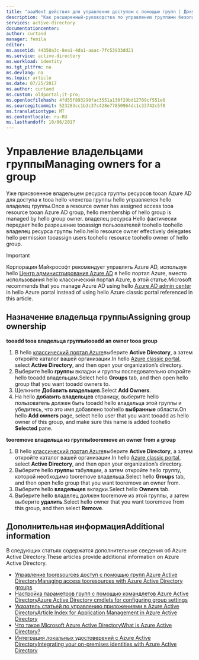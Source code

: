 ```yaml
---
title: "aaaNext действия для управления доступом с помощью групп | Документы Microsoft"
description: "Как расширенный-руководства по управлению группами безопасности и как toouse эти группы доступа toomanage tooa ресурсов."
services: active-directory
documentationcenter: 
author: curtand
manager: femila
editor: 
ms.assetid: 44350a3c-8ea1-4da1-aaac-7fc53933dd21
ms.service: active-directory
ms.workload: identity
ms.tgt_pltfrm: na
ms.devlang: na
ms.topic: article
ms.date: 07/25/2017
ms.author: curtand
ms.custom: oldportal;it-pro;
ms.openlocfilehash: 4fd55f893290fac3551a130f29bd12709cf551e6
ms.sourcegitcommit: 523283cc1b3c37c428e77850964dc1c33742c5f0
ms.translationtype: MT
ms.contentlocale: ru-RU
ms.lasthandoff: 10/06/2017
---
```

# <a name="managing-owners-for-a-group"></a><span data-ttu-id="a34a8-103">Управление владельцами группы</span><span class="sxs-lookup"><span data-stu-id="a34a8-103">Managing owners for a group</span></span>
<span data-ttu-id="a34a8-104">Уже присвоенное владельцем ресурса группы ресурсов tooan Azure AD для доступа к tooa hello членства группы hello управляется hello владелец группы.</span><span class="sxs-lookup"><span data-stu-id="a34a8-104">Once a resource owner has assigned access tooa resource tooan Azure AD group, hello membership of hello group is managed by hello group owner.</span></span> <span data-ttu-id="a34a8-105">владелец ресурса Hello фактически передает hello разрешение tooassign пользователей toohello toohello владелец ресурса группы hello.</span><span class="sxs-lookup"><span data-stu-id="a34a8-105">hello resource owner effectively delegates hello permission tooassign users toohello resource toohello owner of hello group.</span></span>

> [!IMPORTANT]
> <span data-ttu-id="a34a8-106">Корпорация Майкрософт рекомендует управлять Azure AD, используя hello [Центр администрирования Azure AD](https://aad.portal.azure.com) в hello портал Azure, вместо использования hello классический портал Azure, в этой статье.</span><span class="sxs-lookup"><span data-stu-id="a34a8-106">Microsoft recommends that you manage Azure AD using hello [Azure AD admin center](https://aad.portal.azure.com) in hello Azure portal instead of using hello Azure classic portal referenced in this article.</span></span> 

## <a name="assigning-group-ownership"></a><span data-ttu-id="a34a8-107">Назначение владельца группы</span><span class="sxs-lookup"><span data-stu-id="a34a8-107">Assigning group ownership</span></span>
<span data-ttu-id="a34a8-108">**tooadd tooa владельца группы**</span><span class="sxs-lookup"><span data-stu-id="a34a8-108">**tooadd an owner tooa group**</span></span>

1. <span data-ttu-id="a34a8-109">В hello [классический портал Azure](https://manage.windowsazure.com)выберите **Active Directory**, а затем откройте каталог вашей организации.</span><span class="sxs-lookup"><span data-stu-id="a34a8-109">In hello [Azure classic portal](https://manage.windowsazure.com), select **Active Directory**, and then open your organization’s directory.</span></span>
2. <span data-ttu-id="a34a8-110">Выберите hello **группы** вкладки и группы последовательно откройте hello tooadd владельцам.</span><span class="sxs-lookup"><span data-stu-id="a34a8-110">Select hello **Groups** tab, and then open hello group that you want tooadd owners to.</span></span>
3. <span data-ttu-id="a34a8-111">Щелкните **Добавить владельцев**.</span><span class="sxs-lookup"><span data-stu-id="a34a8-111">Select **Add Owners**.</span></span>
4. <span data-ttu-id="a34a8-112">На hello **добавить владельцев** страницу, выберите hello пользователь должен быть tooadd hello владельца этой группы и убедитесь, что это имя добавлено toohello **выбранные** области.</span><span class="sxs-lookup"><span data-stu-id="a34a8-112">On hello **Add owners** page, select hello user that you want tooadd as hello owner of this group, and make sure this name is added toohello **Selected** pane.</span></span>

<span data-ttu-id="a34a8-113">**tooremove владельца из группы**</span><span class="sxs-lookup"><span data-stu-id="a34a8-113">**tooremove an owner from a group**</span></span>

1. <span data-ttu-id="a34a8-114">В hello [классический портал Azure](https://manage.windowsazure.com)выберите **Active Directory**, а затем откройте каталог вашей организации.</span><span class="sxs-lookup"><span data-stu-id="a34a8-114">In hello [Azure classic portal](https://manage.windowsazure.com), select **Active Directory**, and then open your organization’s directory.</span></span>
2. <span data-ttu-id="a34a8-115">Выберите hello **группы** табуляции, а затем откройте hello группу, которой необходимо tooremove владельца.</span><span class="sxs-lookup"><span data-stu-id="a34a8-115">Select hello **Groups** tab, and then open hello group that you want tooremove an owner from.</span></span>
3. <span data-ttu-id="a34a8-116">Выберите hello **владельцев** вкладки.</span><span class="sxs-lookup"><span data-stu-id="a34a8-116">Select hello **Owners** tab.</span></span>
4. <span data-ttu-id="a34a8-117">Выберите hello владелец должен tooremove из этой группы, а затем выберите **удалить**.</span><span class="sxs-lookup"><span data-stu-id="a34a8-117">Select hello owner that you want tooremove from this group, and then select **Remove**.</span></span>

## <a name="additional-information"></a><span data-ttu-id="a34a8-118">Дополнительная информация</span><span class="sxs-lookup"><span data-stu-id="a34a8-118">Additional information</span></span>
<span data-ttu-id="a34a8-119">В следующих статьях содержатся дополнительные сведения об Azure Active Directory.</span><span class="sxs-lookup"><span data-stu-id="a34a8-119">These articles provide additional information on Azure Active Directory.</span></span>

* [<span data-ttu-id="a34a8-120">Управление tooresources доступ с помощью групп Azure Active Directory</span><span class="sxs-lookup"><span data-stu-id="a34a8-120">Managing access tooresources with Azure Active Directory groups</span></span>](active-directory-manage-groups.md)
* [<span data-ttu-id="a34a8-121">Настройка параметров групп с помощью командлетов Azure Active Directory</span><span class="sxs-lookup"><span data-stu-id="a34a8-121">Azure Active Directory cmdlets for configuring group settings</span></span>](active-directory-accessmanagement-groups-settings-cmdlets.md)
* [<span data-ttu-id="a34a8-122">Указатель статьей по управлению приложениями в Azure Active Directory</span><span class="sxs-lookup"><span data-stu-id="a34a8-122">Article Index for Application Management in Azure Active Directory</span></span>](active-directory-apps-index.md)
* [<span data-ttu-id="a34a8-123">Что такое Microsoft Azure Active Directory</span><span class="sxs-lookup"><span data-stu-id="a34a8-123">What is Azure Active Directory?</span></span>](active-directory-whatis.md)
* [<span data-ttu-id="a34a8-124">Интеграция локальных удостоверений с Azure Active Directory</span><span class="sxs-lookup"><span data-stu-id="a34a8-124">Integrating your on-premises identities with Azure Active Directory</span></span>](active-directory-aadconnect.md)
